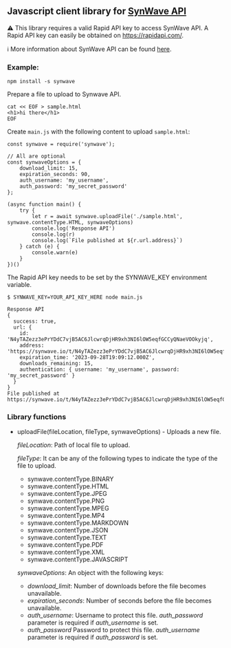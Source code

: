 ## Javascript client library for [SynWave API](https://synwave.io/)

:warning: This library requires a valid Rapid API key to access SynWave API. A Rapid API key can easily be obtained on https://rapidapi.com/.

:information_source: More information about SynWave API can be found [here](https://rapidapi.com/rpi4gx/api/synwave).

### Example:

```
npm install -s synwave
```

Prepare a file to upload to Synwave API.
```
cat << EOF > sample.html
<h1>hi there</h1>
EOF
```

Create `main.js` with the following content to upload `sample.html`:
```
const synwave = require('synwave');

// All are optional
const synwaveOptions = {
    download_limit: 15,
    expiration_seconds: 90,
    auth_username: 'my_username',
    auth_password: 'my_secret_password'
};

(async function main() {
    try {
        let r = await synwave.uploadFile('./sample.html', synwave.contentType.HTML, synwaveOptions)
        console.log('Response API')
        console.log(r)
        console.log(`File published at ${r.url.address}`)
    } catch (e) {
        console.warn(e)
    }
})()
```

The Rapid API key needs to be set by the SYNWAVE_KEY environment variable.

```
$ SYNWAVE_KEY=YOUR_API_KEY_HERE node main.js

Response API
{
  success: true,
  url: {
    id: 'N4yTAZezz3ePrYDdC7vjB5AC6JlcwrqDjHR9xh3NI6lOW5eqfGCCyQNaeVOOkyjq',
    address: 'https://synwave.io/t/N4yTAZezz3ePrYDdC7vjB5AC6JlcwrqDjHR9xh3NI6lOW5eqfGCCyQNaeVOOkyjq',
    expiration_time: '2023-09-28T19:09:12.000Z',
    downloads_remaining: 15,
    authentication: { username: 'my_username', password: 'my_secret_password' }
  }
}
File published at https://synwave.io/t/N4yTAZezz3ePrYDdC7vjB5AC6JlcwrqDjHR9xh3NI6lOW5eqfGCCyQNaeVOOkyjq
```

### Library functions

* uploadFile(fileLocation, fileType, synwaveOptions) - Uploads a new file. 

    *fileLocation*: Path of local file to upload.

    *fileType*: It can be any of the following types to indicate the type of the file to upload.
    * synwave.contentType.BINARY
    * synwave.contentType.HTML
    * synwave.contentType.JPEG
    * synwave.contentType.PNG
    * synwave.contentType.MPEG
    * synwave.contentType.MP4
    * synwave.contentType.MARKDOWN
    * synwave.contentType.JSON
    * synwave.contentType.TEXT
    * synwave.contentType.PDF
    * synwave.contentType.XML
    * synwave.contentType.JAVASCRIPT

    *synwaveOptions*: An object with the following keys:

    * *download_limit*: Number of downloads before the file becomes unavailable.
    * *expiration_seconds*: Number of seconds before the file becomes unavailable.
    * *auth_username*: Username to protect this file. *auth_password* parameter is required if *auth_username* is set.
    * *auth_password* Password to protect this file. *auth_username* parameter is required if *auth_password* is set.
